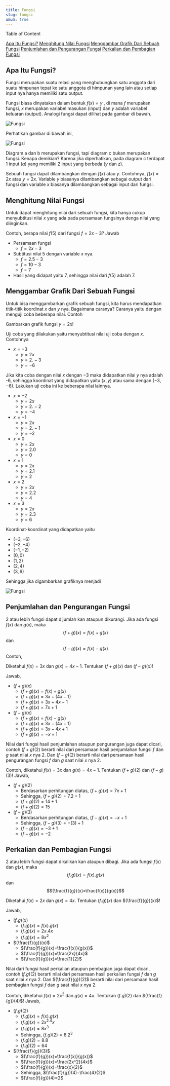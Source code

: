 ```yaml
---
title: Fungsi
slug: fungsi
umum: true
---
```


<div class="">
  <p class="font-medium text-lg text-black mb-1">Table of Content</p>
  <div class="flex flex-col">
    <a class="text-violet-600 hover:text-violet-700" href="/smambo/materi/fungsi#apa-itu-fungsi%3F">Apa Itu Fungsi?</a>
    <a class="text-violet-600 hover:text-violet-700" href="/smambo/materi/fungsi#menghitung-nilai-fungsi">Menghitung Nilai Fungsi</a>
    <a class="text-violet-600 hover:text-violet-700" href="/smambo/materi/fungsi#menggambar-grafik-dari-sebuah-fungsi">Menggambar Grafik Dari Sebuah Fungsi</a>
    <a class="text-violet-600 hover:text-violet-700" href="/smambo/materi/fungsi#penjumlahan-dan-pengurangan-fungsi">Penjumlahan dan Pengurangan Fungsi</a>
    <a class="text-violet-600 hover:text-violet-700" href="/smambo/materi/fungsi#perkalian-dan-pembagian-fungsi">Perkalian dan Pembagian Fungsi</a>
  </div>
</div>

## Apa Itu Fungsi?

Fungsi merupakan suatu relasi yang menghubungkan satu anggota dari suatu
himpunan tepat ke satu anggota di himpunan yang lain atau setiap input nya hanya memiliki satu output.

Fungsi biasa dinyatakan dalam bentuk $f(x) = y$ , di mana $f$ merupakan fungsi, $x$ merupakan variabel masukan (input) dan $y$ adalah variabel keluaran (output). Analogi fungsi dapat dilihat pada gambar di bawah.

![Fungsi](/materi-images/fungsi/Pasted-image-20250723134412.png)

Perhatikan gambar di bawah ini,

![Fungsi](/materi-images/fungsi/Screenshot-2025-07-24-164309.png)

Diagram a dan b merupakan fungsi, tapi diagram c bukan merupakan fungsi. Kenapa demikian? Karena jika diperhatikan, pada diagram c terdapat 1 input ($q$) yang memiliki 2 input yang berbeda ($y$ dan $z$).

Sebuah fungsi dapat dilambangkan dengan $f(x)$ atau $y$. Contohnya, $f(x) = 2x$ atau $y=2x$. Variable $y$ biasanya dilambangkan sebagai output dari fungsi dan variable $x$ biasanya dilambangkan sebagai input dari fungsi.

## Menghitung Nilai Fungsi

Untuk dapat menghitung nilai dari sebuah fungsi, kita hanya cukup menyubtitusi nilai $x$ yang ada pada persamaan fungsinya denga nilai yang diinginkan.

Contoh, berapa nilai $f(5)$ dari fungsi $f=2x-3$?
Jawab

- Persamaan fungsi
  - $f=2x-3$
- Subtitusi nilai 5 dengan variable $x$ nya.
  - $f=2.5-3$
  - $f=10-3$
  - $f=7$
- Hasil yang didapat yaitu 7, sehingga nilai dari $f(5)$ adalah 7.

## Menggambar Grafik Dari Sebuah Fungsi

Untuk bisa menggambarkan grafik sebuah fungsi, kita harus mendapatkan titik-titik koordinat $x$ dan $y$ nya. Bagaimana caranya? Caranya yaitu dengan menguji coba beberapa nilai. Contoh

Gambarkan grafik fungsi $y=2x$!

Uji coba yang dilakukan yaitu menyubtitusi nilai uji coba dengan $x$. Contohnya

- $x=-3$
  - $y=2x$
  - $y=2.-3$
  - $y=-6$

Jika kita coba dengan nilai $x$ dengan $-3$ maka didapatkan nilai $y$ nya adalah -6, sehingga koordinat yang didapatkan yaitu $(x, y)$ atau sama dengan $(-3,-6)$. Lakukan uji coba ini ke beberapa nilai lainnya.

- $x=-2$
  - $y=2x$
  - $y=2.-2$
  - $y=-4$
- $x=-1$
  - $y=2x$
  - $y=2.-1$
  - $y=-2$
- $x=0$
  - $y=2x$
  - $y=2.0$
  - $y=0$
- $x=1$
  - $y=2x$
  - $y=2.1$
  - $y=2$
- $x=2$
  - $y=2x$
  - $y=2.2$
  - $y=4$
- $x=3$
  - $y=2x$
  - $y=2.3$
  - $y=6$

Koordinat-koordinat yang didapatkan yaitu

- $(-3,-6)$
- $(-2,-4)$
- $(-1,-2)$
- $(0,0)$
- $(1,2)$
- $(2,4)$
- $(3,6)$

Sehingga jika digambarkan grafiknya menjadi

![Fungsi](/materi-images/fungsi/Screenshot-2025-07-24-170551.png)

## Penjumlahan dan Pengurangan Fungsi

2 atau lebih fungsi dapat dijumlah kan ataupun dikurangi. Jika ada fungsi $f(x)$ dan $g(x)$, maka
$$(f+g)(x)=f(x)+g(x)$$dan
$$(f-g)(x)=f(x)-g(x)$$Contoh,

Diketahui $f(x)=3x$ dan $g(x)=4x-1$. Tentukan $(f+g)(x)$ dan $(f-g)(x)$!

Jawab,

- $(f+g)(x)$
  - $(f+g)(x)=f(x)+g(x)$
  - $(f+g)(x)=3x+(4x-1)$
  - $(f+g)(x)=3x+4x-1$
  - $(f+g)(x)=7x+1$
- $(f-g)(x)$
  - $(f+g)(x)=f(x)-g(x)$
  - $(f+g)(x)=3x-(4x-1)$
  - $(f+g)(x)=3x-4x+1$
  - $(f+g)(x)=-x+1$

Nilai dari fungsi hasil penjumlahan ataupun pengurangan juga dapat dicari, contoh $(f+g)(2)$ berarti nilai dari persamaan hasil penjumlahan fungsi $f$ dan $g$ saat nilai $x$ nya 2. Dan $(f-g)(2)$ berarti nilai dari persamaan hasil pengurangan fungsi $f$ dan $g$ saat nilai $x$ nya 2.

Contoh, diketahui $f(x)=3x$ dan $g(x)=4x-1$. Tentukan $(f+g)(2)$ dan $(f-g)(3)$!
Jawab,

- $(f+g)(2)$
  - Berdasarkan perhitungan diatas, $(f+g)(x)=7x+1$
  - Sehingga, $(f+g)(2)=7.2+1$
  - $(f+g)(2)=14+1$
  - $(f+g)(2)=15$
- $(f-g)(3)$
  - Berdasarkan perhitungan diatas, $(f-g)(x)=-x+1$
  - Sehingga, $(f-g)(3)=-(3)+1$
  - $(f-g)(x)=-3+1$
  - $(f-g)(x)=-2$

## Perkalian dan Pembagian Fungsi

2 atau lebih fungsi dapat dikalikan kan ataupun dibagi. Jika ada fungsi $f(x)$ dan $g(x)$, maka
$$(f.g)(x)=f(x).g(x)$$dan
$$(\frac{f}{g})(x)=\frac{f(x)}{g(x)}$$

Diketahui $f(x)=2x$ dan $g(x)=4x$. Tentukan $(f.g)(x)$ dan $(\frac{f}{g})(x)$!

Jawab,

- $(f.g)(x)$
  - $(f.g)(x)=f(x).g(x)$
  - $(f.g)(x)=2x.4x$
  - $(f.g)(x)=8x^2$
- $(\frac{f}{g})(x)$
  - $(\frac{f}{g})(x)=\frac{f(x)}{g(x)}$
  - $(\frac{f}{g})(x)=\frac{2x}{4x}$
  - $(\frac{f}{g})(x)=\frac{1}{2}$

Nilai dari fungsi hasil perkalian ataupun pembagian juga dapat dicari, contoh $(f.g)(2)$ berarti nilai dari persamaan hasil perkalian fungsi $f$ dan $g$ saat nilai $x$ nya 2. Dan $(\frac{f}{g})(2)$ berarti nilai dari persamaan hasil pembagian fungsi $f$ dan $g$ saat nilai $x$ nya 2.

Contoh, diketahui $f(x)=2x^2$ dan $g(x)=4x$. Tentukan $(f.g)(2)$ dan $(\frac{f}{g})(4)$!
Jawab,

- $(f.g)(2)$
  - $(f.g)(x)=f(x).g(x)$
  - $(f.g)(x)=2x^2.4x$
  - $(f.g)(x)=8x^3$
  - Sehingga, $(f.g)(2)=8.2^3$
  - $(f.g)(2)=8.8$
  - $(f.g)(2)=64$
- $(\frac{f}{g})(3)$
  - $(\frac{f}{g})(x)=\frac{f(x)}{g(x)}$
  - $(\frac{f}{g})(x)=\frac{2x^2}{4x}$
  - $(\frac{f}{g})(x)=\frac{x}{2}$
  - Sehingga, $(\frac{f}{g})(4)=\frac{4}{2}$
  - $(\frac{f}{g})(4)=2$
